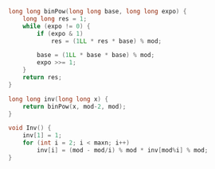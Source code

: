 <!-- -------------------------2020年11月16日 ---- 21时11分------------------------- -->


```cpp
long long binPow(long long base, long long expo) {
    long long res = 1;
    while (expo != 0) {
        if (expo & 1)
            res = (1LL * res * base) % mod;

        base = (1LL * base * base) % mod;
        expo >>= 1;
    }
    return res;
}

long long inv(long long x) {
    return binPow(x, mod-2, mod);
}

void Inv() {
    inv[1] = 1;
    for (int i = 2; i < maxn; i++)
        inv[i] = (mod - mod/i) % mod * inv[mod%i] % mod;
}
```
